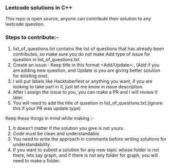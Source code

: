 ### Leetcode solutions in C++

This repo is open source, anyone can contribute their solution to any leetcode question.

### Steps to contribute:- 
1. list_of_questions.txt contains the list of questions that has already been contributes, so make sure you do not make Add type of issue for question in list_of_questions.txt
2. Create an issue:- Keep title in this format <Add/Update>:<Question Name>, (Add if you are adding new question, and Update is you are giving better solution for existing one).
3. I will put labels like Hacktoberfest or anything you want, if you are looking to take part in it, just let me know in issue description.
4. After I assign the issue to you, you can make a PR and I will review it later.
5. You will need to add the title of qusetion in list_of_questions.txt.(ignore this if your PR was update type)

Keep these things in mind while making :-
1. It doesn't matter if the solution you give is not yours.
2. Code must be clean and understandable.
3. You need to write the approach in comments before writing solutions for understandability.
4. If you want to submit a solution for any new topic whose folder is not there, lets say graph, and if there is not any folder for graph, you will need to make a folder.
